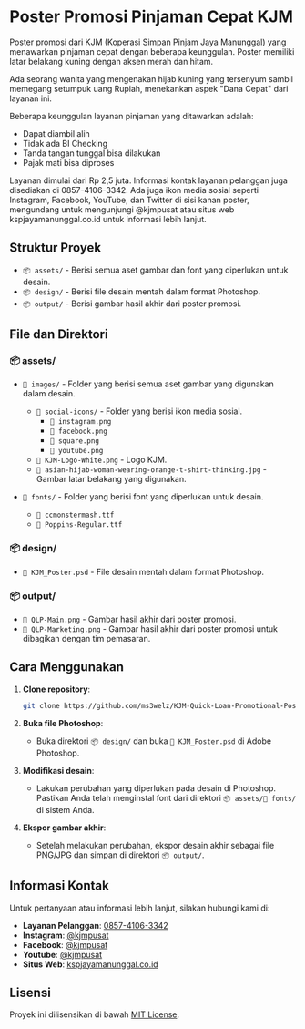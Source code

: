 # Poster Promosi Pinjaman Cepat KJM

Poster promosi dari KJM (Koperasi Simpan Pinjam Jaya Manunggal) yang menawarkan pinjaman cepat dengan beberapa keunggulan. Poster memiliki latar belakang kuning dengan aksen merah dan hitam.

Ada seorang wanita yang mengenakan hijab kuning yang tersenyum sambil memegang setumpuk uang Rupiah, menekankan aspek "Dana Cepat" dari layanan ini.

Beberapa keunggulan layanan pinjaman yang ditawarkan adalah:

- Dapat diambil alih
- Tidak ada BI Checking
- Tanda tangan tunggal bisa dilakukan
- Pajak mati bisa diproses

Layanan dimulai dari Rp 2,5 juta. Informasi kontak layanan pelanggan juga disediakan di 0857-4106-3342. Ada juga ikon media sosial seperti Instagram, Facebook, YouTube, dan Twitter di sisi kanan poster, mengundang untuk mengunjungi @kjmpusat atau situs web kspjayamanunggal.co.id untuk informasi lebih lanjut.

## Struktur Proyek

- `📦 assets/` - Berisi semua aset gambar dan font yang diperlukan untuk desain.
- `📦 design/` - Berisi file desain mentah dalam format Photoshop.
- `📦 output/` - Berisi gambar hasil akhir dari poster promosi.

## File dan Direktori

### 📦 assets/

- `📂 images/` - Folder yang berisi semua aset gambar yang digunakan dalam desain.

  - `📂 social-icons/` - Folder yang berisi ikon media sosial.
    - `📜 instagram.png`
    - `📜 facebook.png`
    - `📜 square.png`
    - `📜 youtube.png`
  - `📜 KJM-Logo-White.png` - Logo KJM.
  - `📜 asian-hijab-woman-wearing-orange-t-shirt-thinking.jpg` - Gambar latar belakang yang digunakan.

- `📂 fonts/` - Folder yang berisi font yang diperlukan untuk desain.
  - `📜 ccmonstermash.ttf`
  - `📜 Poppins-Regular.ttf`

### 📦 design/

- `📜 KJM_Poster.psd` - File desain mentah dalam format Photoshop.

### 📦 output/

- `📜 QLP-Main.png` - Gambar hasil akhir dari poster promosi.
- `📜 QLP-Marketing.png` - Gambar hasil akhir dari poster promosi untuk dibagikan dengan tim pemasaran.

## Cara Menggunakan

1. **Clone repository**:

   ```bash
   git clone https://github.com/ms3welz/KJM-Quick-Loan-Promotional-Poster.git
   ```

2. **Buka file Photoshop**:

   - Buka direktori `📦 design/` dan buka `📜 KJM_Poster.psd` di Adobe Photoshop.

3. **Modifikasi desain**:

   - Lakukan perubahan yang diperlukan pada desain di Photoshop. Pastikan Anda telah menginstal font dari direktori `📦 assets/📂 fonts/` di sistem Anda.

4. **Ekspor gambar akhir**:
   - Setelah melakukan perubahan, ekspor desain akhir sebagai file PNG/JPG dan simpan di direktori `📦 output/`.

## Informasi Kontak

Untuk pertanyaan atau informasi lebih lanjut, silakan hubungi kami di:

- **Layanan Pelanggan**: [0857-4106-3342](https://wa.me/6285741063342)
- **Instagram**: [@kjmpusat](https://www.instagram.com/kjmpusat)
- **Facebook**: [@kjmpusat](https://www.facebook.com/kjmpusat)
- **Youtube**: [@kjmpusat](https://www.youtube.com/@kjmpusat)
- **Situs Web**: [kspjayamanunggal.co.id](https://www.kspjayamanunggal.co.id)

## Lisensi

Proyek ini dilisensikan di bawah [MIT License](LICENSE).
